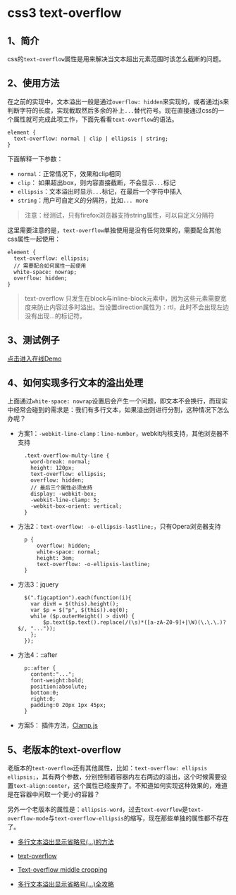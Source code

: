 # css3 text-overflow

## 1、简介

css的`text-overflow`属性是用来解决当文本超出元素范围时该怎么截断的问题。

## 2、使用方法

在之前的实现中，文本溢出一般是通过`overflow: hidden`来实现的，或者通过js来判断字符的长度，实现截取然后多余的补上`...`替代符号。现在直接通过css的一个属性就可完成此项工作，下面先看看`text-overflow`的语法。

    element {
      text-overflow: normal | clip | ellipsis | string;
    }

下面解释一下参数：

  * `normal`：正常情况下，效果和clip相同
  * `clip`： 如果超出box，则内容直接截断，不会显示`...`标记
  * `ellipsis`：文本溢出时显示`...`标记，在最后一个字符中插入
  * `string`：用户可自定义的分隔符，比如`... more`

> 注意：经测试，只有firefox浏览器支持string属性，可以自定义分隔符

这里需要注意的是，`text-overflow`单独使用是没有任何效果的，需要配合其他css属性一起使用：

    element {
      text-overflow: ellipsis;
      // 需要配合如何属性一起使用
      white-space: nowrap;
      overflow: hidden;
    }

> text-overflow 只发生在block与inline-block元素中，因为这些元素需要宽度来防止内容过多时溢出。当设置direction属性为：rtl，此时不会出现左边没有出现...的标记符。

## 3、测试例子

[点击进入在线Demo](http://htmlpreview.github.io/?https://github.com/Gavin-YYC/html5demos/blob/master/css3-text-overflow.html)

## 4、如何实现多行文本的溢出处理

上面通过`white-space: nowrap`设置后会产生一个问题，即文本不会换行，而现实中经常会碰到的需求是：我们有多行文本，如果溢出则进行分割，这种情况下怎么办呢？

* 方案1：`-webkit-line-clamp：line-number`，webkit内核支持，其他浏览器不支持

        .text-overflow-multy-line {
          word-break: normal;
          height: 120px;
          text-overflow: ellipsis;
          overflow: hidden;
          // 最后三个属性必须支持
          display: -webkit-box;
          -webkit-line-clamp: 5;
          -webkit-box-orient: vertical;
        }

* 方法2：`text-overflow: -o-ellipsis-lastline;`，只有Opera浏览器支持

        p {
            overflow: hidden;
            white-space: normal;
            height: 3em;
            text-overflow: -o-ellipsis-lastline;
        }

* 方法3：jquery

        $(".figcaption").each(function(i){
          var divH = $(this).height();
          var $p = $("p", $(this)).eq(0);
          while ($p.outerHeight() > divH) {
              $p.text($p.text().replace(/(\s)*([a-zA-Z0-9]+|\W)(\.\.\.)?$/, "..."));
          };
        });

* 方法4：::after

        p::after {
          content:"...";
          font-weight:bold;
          position:absolute;
          bottom:0;
          right:0;
          padding:0 20px 1px 45px;
        }

* 方案5： 插件方法，[Clamp.js](https://github.com/josephschmitt/Clamp.js)


## 5、老版本的text-overflow

老版本的`text-overflow`还有其他属性，比如：`text-overflow: ellipsis ellipsis;`，其有两个参数，分别控制着容器内左右两边的溢出，这个时候需要设置`text-align:center`，这个属性已经废弃了。不知道如何实现这种效果的，难道是在容器中间取一个更小的容器？

另外一个老版本的属性是：`ellipsis-word`，过去`text-overflow`是`text-overflow-mode`与`text-overflow-ellipsis`的缩写，现在那些单独的属性都不存在了。

* [多行文本溢出显示省略号(...)的方法](http://c7sky.com/text-overflow-ellipsis-on-multiline-text.html)

* [text-overflow](https://css-tricks.com/almanac/properties/t/text-overflow/)

* [Text-overflow middle cropping](https://www.w3.org/wiki/Text-overflow_middle_cropping)

* [多行文本溢出显示省略号(…)全攻略](http://www.css88.com/archives/5206)
